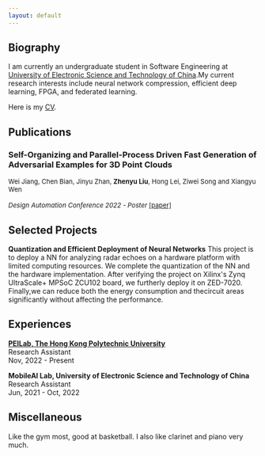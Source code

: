```yaml
---
layout: default
---
```

## Biography

I am currently an undergraduate student in Software Engineering at [University of Electronic Science and Technology of China](https://www.uestc.edu.cn/).My current research interests include neural network compression, efficient deep learning, FPGA, and federated learning.

Here is my [CV](./assets/file/CV.pdf).

## Publications
### Self-Organizing and Parallel-Process Driven Fast Generation of Adversarial Examples for 3D Point Clouds
<font size=2 > Wei Jiang, Chen Bian, Jinyu Zhan, <b>Zhenyu Liu</b>, Hong Lei, Ziwei Song and Xiangyu Wen<br>  
<i>Design Automation Conference 2022 - Poster</i> <a href="./assets/file/DAC-Poster.pdf">[paper]</a></font>

## Selected Projects
**Quantization and Efficient Deployment of Neural Networks**
This project is to deploy a NN for analyzing radar echoes on a hardware platform with limited computing resources. We complete the quantization of the NN and the hardware implementation. After verifying the project on Xilinx's Zynq UltraScale+ MPSoC ZCU102 board, we furtherly deploy it on ZED-7020. Finally,we can reduce both the energy consumption and thecircuit areas significantly without affecting the performance. 

## Experiences
[**PEILab, The Hong Kong Polytechnic University**](http://peilab.comp.polyu.edu.hk/)   
Research Assistant  
Nov, 2022 - Present


**MobileAI Lab, University of Electronic Science and Technology of China**  
Research Assistant  
Jun, 2021 - Oct, 2022

## Miscellaneous
Like the gym most, good at basketball. I also like clarinet and piano very much.
